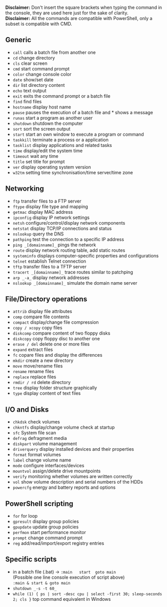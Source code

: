 **Disclaimer:** Don't insert the square brackets when typing the command in the console, they are used here just for the sake of clarity.  
**Disclaimer:** All the commands are compatible with PowerShell, only a subset is compatible with CMD.

## Generic
* `call`		calls a batch file from another one  
* `cd`		change directory  
* `cls`		clear screen  
* `cmd`		start command prompt  
* `color`		change console color  
* `date`		show/set date  
* `dir`		list directory content  
* `echo`		text output  
* `exit`		exits the command prompt or a batch file  
* `find`		find files  
* `hostname`	display host name  
* `pause`		pauses the execution of a batch file and * shows a message  
* `runas`		start a program as another user  
* `shutdown`	shutdown the computer  
* `sort`		sort the screen output  
* `start`		start an own window to execute a program or command  
* `taskkill`	terminate a process or a application  
* `tasklist`	display applications and related tasks  
* `time`		display/edit the system time  
* `timeout`		wait any time  
* `title`		set title for prompt  
* `ver`		display operating system version  
* `w32tm`		setting time synchronisation/time server/time zone  

## Networking
* `ftp`		transfer files to a FTP server  
* `ftype`		display file type and mapping  
* `getmac`		display MAC address  
* `ipconfig`	display IP network settings  
* `netsh`		configure/control/display network components  
* `netstat`		display TCP/IP connections and status  
* `nslookup`	query the DNS  
* `pathping`	test the connection to a specific IP address  
* `ping _[domainname]_`		pings the network  
* `route`		display network routing table, add static routes  
* `systeminfo`	displays computer-specific properties and configurations  
* `telnet`		establish Telnet connection  
* `tftp`		transfer files to a TFTP server  
* `tracert _[domainname]_`		trace routes similar to patchping  
* `arp _-a_`		display network addresses  
* `nslookup _[domainname]_`	simulate the domain name server  

## File/Directory operations
* `attrib`		display file attributes  
* `comp`		compare file contents  
* `compact`	display/change file compression  
* `copy / xcopy`	copy files  
* `diskcomp`	compare content of two floppy disks  
* `diskcopy`	copy floppy disc to another one  
* `erase / del`	delete one or more files  
* `expand`		extract files  
* `fc`	copare files and display the differences  
* `mkdir`		create a new directory  
* `move`		move/rename files  
* `rename`		rename files  
* `replace`		replace files  
* `rmdir / rd`	delete directory  
* `tree`		display folder structure graphically  
* `type`		display content of text files  

## I/O and Disks
* `chkdsk`		check volumes  
* `chkntfs`		display/change volume check at startup  
* `sfc`	System file scan  
* `defrag`		defragment media  
* `diskpart`	volume management  
* `driverquery`	display installed devices and their properties  
* `format`		format volumes  
* `label`		change volume name  
* `mode`		configure interfaces/devices  
* `mountvol`	assign/delete drive mountpoints  
* `verify`		monitoring whether volumes are written correctly  
* `vol`		show volume description and serial numbers of the HDDs  
* `powercfg`	energy and battery reports and options  

## PowerShell scripting
* `for`		for loop  
* `gpresult`	display group policies  
* `gpupdate`	update group policies  
* `perfmon`		start performance monitor  
* `prompt`		change command prompt  
* `reg`		add/read/import/export registry entries  

## Specific scripts
* in a batch file (.bat) ->	`:main   start	goto main`  
(Possible one line console execution of script above)  
`:main & start & goto main`  
* `shutdown _-s -t 60_`  
* `while (1) { ps | sort -desc cpu | select -first 30; sleep-seconds 2; cls }` top command equivalent in Windows
